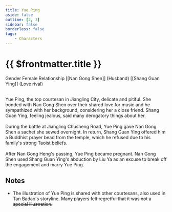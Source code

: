 ```yaml
---
title: Yue Ping
aside: false
outline: [2, 3]
sidebar: false
borderless: false
tags:
    - Characters
---
```


# {{ $frontmatter.title }}

<ChTabs position="bottom">
	<ChTab title="Yue Ping">
		<Ch src='/images/characters/special810/normal.webp' position='right'/>
		<ChName nameZh='樂屏' nameEn='Yue Ping' position='right' />
		<ChTable>
			<ChTr>
				<ChTd isTitle=true>
					Gender
				</ChTd>
				<ChTd>
					Female
				</ChTd>
			</ChTr>
			<ChTr>
				<ChTd isTitle=true position='center'>
					Relationship
				</ChTd>
			</ChTr>
			<ChTr>
				<ChTd position='center'>
					[[Nan Gong Shen]] (Husband)
				</ChTd>
			</ChTr>
			<ChTr>
				<ChTd position='center'>
					[[Shang Guan Ying]] (Love rival)
				</ChTd>
			</ChTr>
		</ChTable>
	</ChTab>
</ChTabs>
<br><br>

Yue Ping, the top courtesan in Jiangling City, delicate and pitiful. She bonded with Nan Gong Shen over their shared love for music and he sympathized with her background, considering her a close friend. Shang Guan Ying, feeling jealous, said many derogatory things about her.
<br><br>
During the battle at Jiangling Chusheng Road, Yue Ping gave Nan Gong Shen a sachet she sewed overnight. In return, Shang Guan Ying offered him a Buddhist prayer bead from the temple, which he refused due to his family's strong Taoist beliefs.
<br><br>
After Nan Gong Heng's passing, Yue Ping became pregnant. Nan Gong Shen used Shang Guan Ying's abduction by Liu Ya as an excuse to break off the engagement and marry Yue Ping.

## Notes

-   The illustration of Yue Ping is shared with other courtesans, also used in Tan Badao's storyline. ~~Many players felt regretful that it was not a special illustration.~~